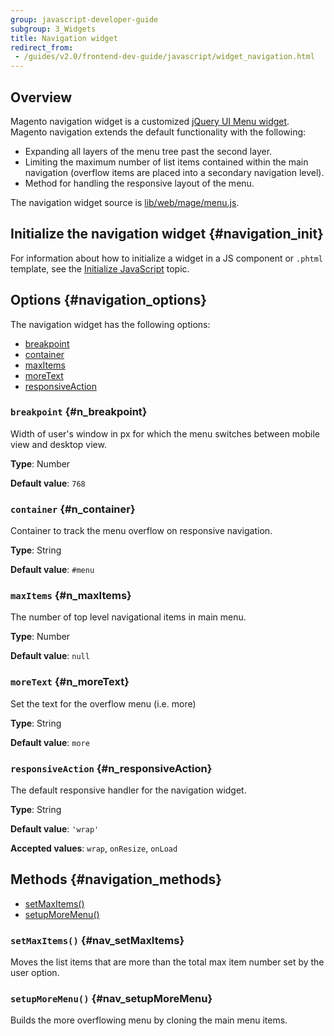```yaml
---
group: javascript-developer-guide
subgroup: 3_Widgets
title: Navigation widget
redirect_from:
 - /guides/v2.0/frontend-dev-guide/javascript/widget_navigation.html
---
```


## Overview

Magento navigation widget is a customized [jQuery UI Menu widget]. Magento navigation extends the default functionality with the following:
-   Expanding all layers of the menu tree past the second layer.
-   Limiting the maximum number of list items contained within the main
    navigation (overflow items are placed into a secondary navigation
    level).
-   Method for handling the responsive layout of the menu.

The navigation widget source is [lib/web/mage/menu.js].

## Initialize the navigation widget {#navigation_init}

For information about how to initialize a widget in a JS component or `.phtml` template, see the [Initialize JavaScript] topic.

## Options {#navigation_options}

The navigation widget has the following options:
-   [breakpoint](#n_breakpoint)
-   [container](#n_container)
-   [maxItems](#n_maxItems)
-   [moreText](#n_moreText)
-   [responsiveAction](#n_responsiveAction)

### `breakpoint` {#n_breakpoint}

Width of user's window in px for which the menu switches between mobile view and desktop view.

**Type**: Number

**Default value**: `768`

### `container` {#n_container}

Container to track the menu overflow on responsive navigation.

**Type**: String

**Default value**: `#menu`

### `maxItems` {#n_maxItems}

The number of top level navigational items in main menu.

**Type**: Number

**Default value**: `null`

### `moreText` {#n_moreText}

Set the text for the overflow menu (i.e. more)

**Type**: String

**Default value**: `more`

### `responsiveAction` {#n_responsiveAction}

The default responsive handler for the navigation widget.

**Type**: String

**Default value**: `'wrap'`

**Accepted values**: `wrap`, `onResize`, `onLoad`

## Methods {#navigation_methods}

-   [setMaxItems()](#nav_setMaxItems)
-   [setupMoreMenu()](#nav_setupMoreMenu)


### `setMaxItems()` {#nav_setMaxItems}
Moves the list items that are more than the total max item number set by the user option.

### `setupMoreMenu()` {#nav_setupMoreMenu}
Builds the more overflowing menu by cloning the main menu items.


[jQuery UI Menu widget]: http://api.jqueryui.com/menu/
[lib/web/mage/menu.js]: {{site.mage2100url}}lib/web/mage/menu.js
[Initialize JavaScript]: {{page.baseurl}}/javascript-dev-guide/javascript/js_init.html